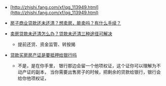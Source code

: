  - [http://zhishi.fang.com/xf/qg_113949.html](http://zhishi.fang.com/xf/qg_113949.html)
 - [房子商业贷款还未还清？想卖房，能卖吗？有什么手续？](http://www.fang.com/ask/ask_12154018.html)
 - [卖房贷款未还清怎么办？贷款未还清三种途径可解决](http://www.jiwu.com/news/2682474.html)
    - 提前还贷、资金监管、转按揭
    
 - [贷款买房房产证是要抵押给银行吗](https://zhidao.baidu.com/question/2014892730552475548.html)
    - 不是，是在你手里，
      银行那边会留一个他项权证，这个证你可以理解为不动产证的副本，
      当你需要出售房子的时候，把剩余的贷款给银行，银行会给你他项权证，